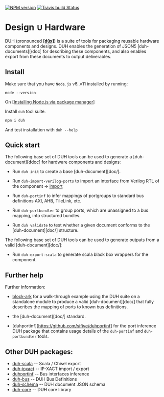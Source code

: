 [![NPM version](https://img.shields.io/npm/v/duh.svg)](https://www.npmjs.org/package/duh)
[![Travis build Status](https://travis-ci.org/sifive/duh.svg?branch=master)](https://travis-ci.org/sifive/duh)

# Design ∪ Hardware

DUH (pronounced [**[dûx]**](https://en.wiktionary.org/wiki/%D0%B4%D1%83%D1%85)) is a suite of tools for packaging reusable hardware components and
designs. DUH enables the generation of JSON5 [duh-documents][/doc] for
describing these components, and also enables export from these documents
to output deliverables.

<!-- FIXME table of contents -->
<!-- FIXME link to duh-document repo -->

## Install

Make sure that you have `Node.js` v6..v11 installed by running:

```
node --version
```

On [[Installing Node.js via package manager](https://nodejs.org/en/download/package-manager/)]

Install `duh` tool suite.

```bash
npm i duh
```

And test installation with `duh --help`

## Quick start

The following base set of DUH tools can be used to generate a
[duh-document][ddoc] for hardware components and designs:

* Run `duh init` to create a base [duh-document][doc/].

* Run `duh-import-verilog-ports` to import an interface from Verilog RTL of the component -> [import](doc/import.md)

* Run `duh-portinf` to infer mappings of portgroups to standard bus
  definitions AXI, AHB, TileLink, etc.

* Run `duh-portbundler` to group ports, which are unassigned to a bus
  mapping, into structured bundles.

* Run `duh validate` to test whether a given document conforms to the
  [duh-document][doc/] structure.

The following base set of DUH tools can be used to generate outputs from a
valid [duh-document][doc/]:

* Run `duh-export-scala` to generate scala black box wrappers for the
  component.

## Further help

Further information:

* [block-ark](https://github.com/sifive/block-ark) for a walk-through
  example using the DUH suite on a standalone module to produce a valid
  [duh-document][doc/] that fully describes the mapping of ports to known
  bus definitions.

* the [duh-document][doc/] standard.

* [duhportinf][https://github.com/sifive/duhportinf] for the port
  inference DUH package that contains usage details of the `duh-portinf`
  and `duh-portbundler` tools.


## Other DUH packages:

* [duh-scala](https://github.com/sifive/duh-scala) -- Scala / Chisel export
* [duh-ipxact](https://github.com/sifive/duh-ipxact) -- IP-XACT import / export
* [duhportinf](https://github.com/sifive/duhportinf) -- Bus interfaces inference
* [duh-bus](https://github.com/sifive/duh-bus) -- DUH Bus Definitions
* [duh-schema](https://github.com/sifive/duh-schema) -- DUH document JSON schema
* [duh-core](https://github.com/sifive/duh-core) -- DUH core library
